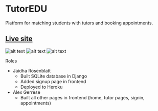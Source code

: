 # TutorEDU
Platform for matching students with tutors and booking appointments.
## [Live site](https://tutoredu.herokuapp.com/)
![alt text](https://i.imgur.com/NCkzRpr.png "Home")
![alt text](https://i.imgur.com/mQytjOM.png "Profiles")
![alt text](https://i.imgur.com/OF0UEZ2.png "Appointments")

Roles
- Jaidha Rosenblatt
  - Built SQLite database in Django
  - Added signup page in frontend
  - Deployed to Heroku
- Alex Gerrese 
  - Built all other pages in frontend (home, tutor pages, signin, appointments)
